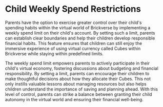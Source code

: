 # Child Weekly Spend Restrictions

Parents have the option to exercise greater control over their child's spending habits within the virtual world of Brickverse by implementing a weekly spend limit on their child's account. By setting such a limit, parents can establish clear boundaries and help their children develop responsible financial habits. This feature ensures that children can still enjoy the immersive experience of using virtual currency called Cubes within Brickverse while staying within predefined limits.

The weekly spend limit empowers parents to actively participate in their child's virtual economy, fostering discussions about budgeting and financial responsibility. By setting a limit, parents can encourage their children to make thoughtful decisions about how they allocate their Cubes. This not only instills valuable lessons about managing resources but also helps children understand the importance of saving and planning ahead. With this level of control, parents can strike a balance between granting their child autonomy in the virtual world and ensuring their financial well-being.
